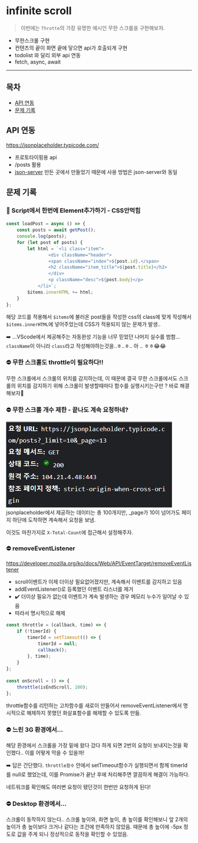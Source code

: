 # infinite scroll

> 이번에는 `Throtte`의 가장 유명한 예시인 무한 스크롤을 구현해보자.

-   무한스크롤 구현
-   컨텐츠의 끝이 화면 끝에 닿으면 api가 호출되게 구현
-   todolist 와 달리 외부 api 연동
-   fetch, async, await

<hr/>

## 목차

-   <a href="#api">API 연동</a>
-   <a href="#problem">문제 기록</a>

## <a id="api">API 연동</a>

https://jsonplaceholder.typicode.com/

-   프로토타이핑용 api
-   /posts 활용
-   [json-server](https://www.npmjs.com/package/json-server) 만든 곳에서 만들었기 때문에 사용 방법은 json-server와 동일

## <a id="problem">문제 기록</a>

### 💬 Script에서 한번에 Element추가하기 - CSS안먹힘

```javascript
const loadPost = async () => {
    const posts = await getPost();
    console.log(posts);
    for (let post of posts) {
        let html = `<li class="item">
                <div className="header">
                <span className="index">${post.id}.</span>
                <h2 className="item_title">${post.title}</h2>
                </div>
                <p className="desc">${post.body}</p>
            </li>`;
        $items.innerHTML += html;
    }
};
```

해당 코드를 적용해서 `$items`에 불러온 post들을 작성한 css의 class에 맞게 작성해서 `$items.innerHTML`에 넣어주었는데 CSS가 적용되지 않는 문제가 발생..

➡️ ...VScode에서 제공해주는 자동완성 기능을 너무 믿었던 나머지 실수를 범함... `className`이 아니라 `class`라고 작성해야하는것을..ㅎ..ㅎ.. 아 .. ㅎㅎ😂😂

### ⛔ 무한 스크롤도 throttle이 필요하다!!

무한 스크롤에서 스크롤의 위치를 감지하는데, 이 때문에 결국 무한 스크롤에서도 스크롤의 위치를 감지하기 위해 스크롤이 발생할때마다 함수를 실행시키는구만 ? 바로 해결해보자🤗

### ⛔ 무한 스크롤 개수 제한 - 끝나도 계속 요청하네?

![개수 제한](./images/response.png)
jsonplaceholder에서 제공하는 데이터는 총 100개지만, \_page가 10이 넘어가도 페이지 하단에 도착하면 계속해서 요청을 보냄.

이것도 마찬가지로 `X-Total-Count`에 접근해서 설정해주자.

### ⛔ removeEventListener

https://developer.mozilla.org/ko/docs/Web/API/EventTarget/removeEventListener

-   scroll이벤트가 이제 더이상 필요없어졌지만, 계속해서 이벤트를 감지하고 있음
-   addEventListener()로 등록했던 이벤트 리스너를 제거
-   ✔️ 더이상 필요가 없는데 이벤트가 계속 발생하는 경우 메모리 누수가 일어날 수 있음
-   따라서 명시적으로 해제

```javascript
const throttle = (callback, time) => {
    if (!timerId) {
        timerId = setTimeout(() => {
            timerId = null;
            callback();
        }, time);
    }
};

const onScroll = () => {
    throttle(isEndScroll, 100);
};
```

throttle함수를 리턴하는 고차함수를 새로이 만들어서 removeEventListener에서 명시적으로 해제하지 못했던 화살표함수를 해제할 수 있도록 만듦.

### ⛔ 느린 3G 환경에서...

해당 환경에서 스크롤을 가장 밑에 왔다 갔다 하게 되면 2번의 요청이 보내지는것을 확인했다.. 이를 어떻게 막을 수 있을까!

➡️ 답은 간단했다. `throttle함수` 안에서 setTimeout함수가 실행되면서 함께 timerId를 null로 했었는데, 이를 Promise가 끝난 후에 처리해주면 깔끔하게 해결이 가능하다.

네트워크를 확인해도 여러변 요청이 됐던것이 한번만 요청하게 된다!

### ⛔ Desktop 환경에서...

스크롤이 동작하지 않는다.. 스크롤 높이와, 화면 높이, 총 높이를 확인해보니 앞 2개의 높이가 총 높이보다 크거나 같다는 조건에 만족하지 않았음.
때문에 총 높이에 -5px 정도로 값을 주게 되니 정상적으로 동작을 확인할 수 있었음.
